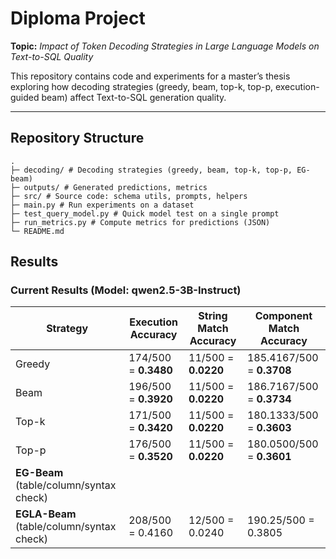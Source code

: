 # Diploma Project
**Topic:** *Impact of Token Decoding Strategies in Large Language Models on Text-to-SQL Quality*

This repository contains code and experiments for a master’s thesis exploring how decoding strategies (greedy, beam, top-k, top-p, execution-guided beam) affect Text-to-SQL generation quality.

---

## Repository Structure
```
.
├─ decoding/ # Decoding strategies (greedy, beam, top-k, top-p, EG-beam)
├─ outputs/ # Generated predictions, metrics
├─ src/ # Source code: schema utils, prompts, helpers
├─ main.py # Run experiments on a dataset
├─ test_query_model.py # Quick model test on a single prompt
├─ run_metrics.py # Compute metrics for predictions (JSON)
└─ README.md
```
## Results

### Current Results (Model: qwen2.5-3B-Instruct)

| Strategy | Execution Accuracy     | String Match Accuracy | Component Match Accuracy |
|----------|------------------------|-----------------------|--------------------------|
| Greedy   | 174/500 = **0.3480**   | 11/500 = **0.0220**   | 185.4167/500 = **0.3708** |
| Beam     | 196/500 = **0.3920**   | 11/500 = **0.0220**   | 186.7167/500 = **0.3734** |
| Top-k    | 171/500 = **0.3420**   | 11/500 = **0.0220**   | 180.1333/500 = **0.3603** |
| Top-p    | 176/500 = **0.3520**   | 11/500 = **0.0220**   | 180.0500/500 = **0.3601** |
| **EG-Beam** (table/column/syntax check) |  |  |  |
| **EGLA-Beam** (table/column/syntax check) | 208/500 = 0.4160 | 12/500 = 0.0240 | 190.25/500 = 0.3805 |
